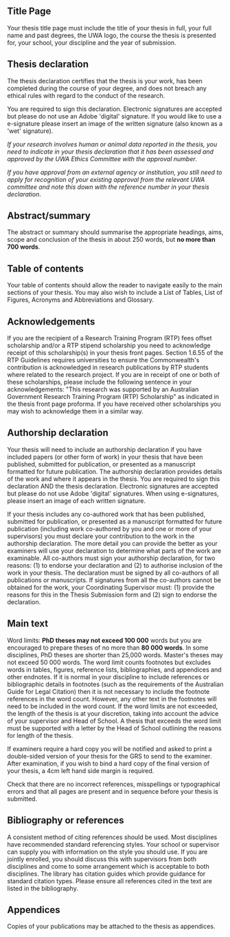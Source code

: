 ## Title Page
Your thesis title page must include the title of your thesis in full, your full name and past degrees, the UWA logo, the course the thesis is presented for, your school, your discipline and the year of submission.


## Thesis declaration
The thesis declaration certifies that the thesis is your work, has been completed during the course of your degree, and does not breach any ethical rules with regard to the conduct of the research.

You are required to sign this declaration. Electronic signatures are accepted but please do not use an Adobe 'digital' signature. If you would like to use a e-signature please insert an image of the written signature (also known as a 'wet' signature).

_If your research involves human or animal data reported in the thesis, you need to indicate in your thesis declaration that it has been assessed and approved by the UWA Ethics Committee with the approval number_.

_If you have approval from an external agency or institution, you still need to apply for recognition of your existing approval from the relevant UWA committee and note this down with the reference number in your thesis declaration_. 

## Abstract/summary
The abstract or summary should summarise the appropriate headings, aims, scope and conclusion of the thesis in about 250 words, but __no more than 700 words__.

## Table of contents
Your table of contents should allow the reader to navigate easily to the main sections of your thesis. You may also wish to include a List of Tables, List of Figures, Acronyms and Abbreviations and Glossary.

## Acknowledgements
If you are the recipient of a Research Training Program (RTP) fees offset scholarship and/or a RTP stipend scholarship you need to acknowledge receipt of this scholarship(s) in your thesis front pages. Section 1.6.55 of the RTP Guidelines requires universities to ensure the Commonwealth's contribution is acknowledged in research publications by RTP students where related to the research project. If you are in receipt of one or both of these scholarships, please include the following sentence in your acknowledgements: "This research was supported by an Australian Government Research Training Program (RTP) Scholarship" as indicated in the thesis front page proforma. If you have received other scholarships you may wish to acknowledge them in a similar way.

## Authorship declaration
Your thesis will need to include an authorship declaration if you have included papers (or other form of work) in your thesis that have been published, submitted for publication, or presented as a manuscript formatted for future publication. The authorship declaration provides details of the work and where it appears in the thesis. You are required to sign this declaration AND the thesis declaration. Electronic signatures are accepted but please do not use Adobe 'digital' signatures. When using e-signatures, please insert an image of each written signature.

If your thesis includes any co-authored work that has been published, submitted for publication, or presented as a manuscript formatted for future publication (including work co-authored by you and one or more of your supervisors) you must declare your contribution to the work in the authorship declaration. The more detail you can provide the better as your examiners will use your declaration to determine what parts of the work are examinable. All co-authors must sign your authorship declaration, for two reasons: (1) to endorse your declaration and (2) to authorise inclusion of the work in your thesis. The declaration must be signed by all co-authors of all publications or manuscripts. If signatures from all the co-authors cannot be obtained for the work, your Coordinating Supervisor must: (1) provide the reasons for this in the Thesis Submission form and (2) sign to endorse the declaration.

## Main text
Word limits: __PhD theses may not exceed 100 000__ words but you are encouraged to prepare theses of no more than __80 000 words__. 
In some disciplines, PhD theses are shorter than 25,000 words. Master's theses may not exceed 50 000 words. 
The word limit counts footnotes but excludes words in tables, figures, reference lists, bibliographies, and appendices and other endnotes. 
If it is normal in your discipline to include references or bibliographic details in footnotes (such as the requirements of the Australian Guide for Legal Citation) then it is not necessary to include the footnote references in the word count. However, any other text in the footnotes will need to be included in the word count. If the word limits are not exceeded, the length of the thesis is at your discretion, taking into account the advice of your supervisor and Head of School. A thesis that exceeds the word limit must be supported with a letter by the Head of School outlining the reasons for length of the thesis.

If examiners require a hard copy you will be notified and asked to print a double-sided version of your thesis for the GRS to send to the examiner. After examination, if you wish to bind a hard copy of the final version of your thesis, a 4cm left hand side margin is required.

Check that there are no incorrect references, misspellings or typographical errors and that all pages are present and in sequence before your thesis is submitted.

## Bibliography or references
A consistent method of citing references should be used. Most disciplines have recommended standard referencing styles. Your school or supervisor can supply you with information on the style you should use. If you are jointly enrolled, you should discuss this with supervisors from both disciplines and come to some arrangement which is acceptable to both disciplines. The library has citation guides which provide guidance for standard citation types. Please ensure all references cited in the text are listed in the bibliography.

## Appendices
Copies of your publications may be attached to the thesis as appendices.

